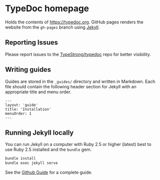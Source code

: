 # TypeDoc homepage
Holds the contents of https://typedoc.org.
GitHub pages renders the website from the `gh-pages` branch using [Jekyll](https://jekyllrb.com/).

## Reporting Issues
Please report issues to the [TypeStrong/typedoc](https://github.com/TypeStrong/typedoc) repo for better visibility.

## Writing guides
Guides are stored in the `_guides/` directory and written in Markdown. Each file should contain the following header section for Jekyll with an appropriate title and menu order.

```
---
layout: 'guide'
title: 'Installation'
menuOrder: 1
---
```

## Running Jekyll locally
You can run Jekyll on a computer with Ruby 2.5 or higher (latest) best to use Ruby 2.5 installed and the `bundle` gem.

```bash
bundle install
bundle exec jekyll serve
```

See the [Github Guide](https://help.github.com/articles/setting-up-your-github-pages-site-locally-with-jekyll/)
for a complete guide.
